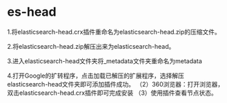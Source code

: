 # es-head

1.将elasticsearch-head.crx插件重命名为elasticsearch-head.zip的压缩文件。

2.将elasticsearch-head.zip解压出来为elasticsearch-head。

3.进入elasticsearch-head文件夹将_metadata文件夹重命名为metadata

4.打开Google的扩转程序，点击加载已解压的扩展程序，选择解压elasticsearch-head文件夹即可添加插件成功。 （2）360浏览器：打开浏览器，双击elasticsearch-head.crx插件即可完成安装 （3）使用插件查看节点状态。
